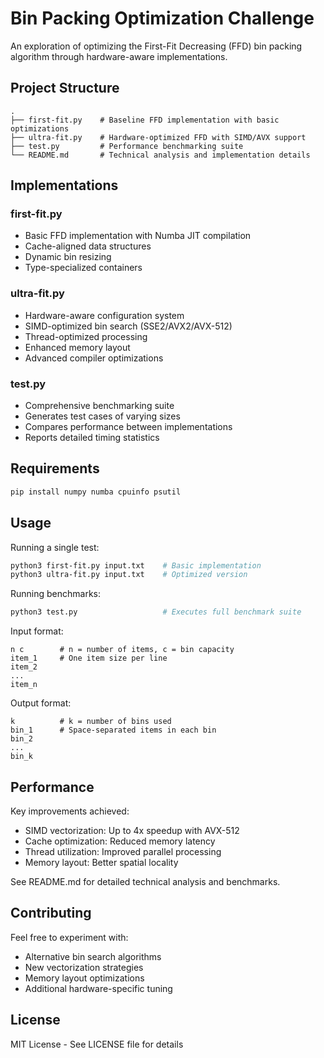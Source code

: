 # Bin Packing Optimization Challenge

An exploration of optimizing the First-Fit Decreasing (FFD) bin packing algorithm through hardware-aware implementations.

## Project Structure

```
.
├── first-fit.py    # Baseline FFD implementation with basic optimizations
├── ultra-fit.py    # Hardware-optimized FFD with SIMD/AVX support
├── test.py         # Performance benchmarking suite
└── README.md       # Technical analysis and implementation details
```

## Implementations

### first-fit.py
- Basic FFD implementation with Numba JIT compilation
- Cache-aligned data structures
- Dynamic bin resizing
- Type-specialized containers

### ultra-fit.py
- Hardware-aware configuration system
- SIMD-optimized bin search (SSE2/AVX2/AVX-512)
- Thread-optimized processing
- Enhanced memory layout
- Advanced compiler optimizations

### test.py
- Comprehensive benchmarking suite
- Generates test cases of varying sizes
- Compares performance between implementations
- Reports detailed timing statistics

## Requirements

```bash
pip install numpy numba cpuinfo psutil
```

## Usage

Running a single test:
```bash
python3 first-fit.py input.txt    # Basic implementation
python3 ultra-fit.py input.txt    # Optimized version
```

Running benchmarks:
```bash
python3 test.py                   # Executes full benchmark suite
```

Input format:
```
n c        # n = number of items, c = bin capacity
item_1     # One item size per line
item_2
...
item_n
```

Output format:
```
k          # k = number of bins used
bin_1      # Space-separated items in each bin
bin_2
...
bin_k
```

## Performance

Key improvements achieved:
- SIMD vectorization: Up to 4x speedup with AVX-512
- Cache optimization: Reduced memory latency
- Thread utilization: Improved parallel processing
- Memory layout: Better spatial locality

See README.md for detailed technical analysis and benchmarks.

## Contributing

Feel free to experiment with:
- Alternative bin search algorithms
- New vectorization strategies
- Memory layout optimizations
- Additional hardware-specific tuning

## License

MIT License - See LICENSE file for details
